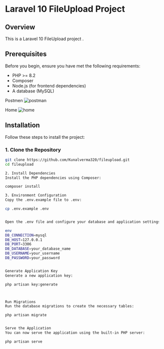 # Laravel 10 FileUpload Project

## Overview

This is a Laravel 10 FileUpload project . 

## Prerequisites

Before you begin, ensure you have met the following requirements:

- PHP >= 8.2
- Composer
- Node.js (for frontend dependencies)
- A database (MySQL)


Postmen
![postman](https://github.com/user-attachments/assets/05f794e3-eb27-4950-a850-4827e50ec2c3)

Home
![home](https://github.com/user-attachments/assets/99493303-a1f6-427a-b021-cf7fa3752ee9)



## Installation

Follow these steps to install the project:

### 1. Clone the Repository

```bash
git clone https://github.com/Kunalverma320/fileupload.git
cd fileupload

2. Install Dependencies
Install the PHP dependencies using Composer:

composer install

3. Environment Configuration
Copy the .env.example file to .env:

cp .env.example .env


Open the .env file and configure your database and application settings. Update the following fields accordingly:

env
DB_CONNECTION=mysql
DB_HOST=127.0.0.1
DB_PORT=3306
DB_DATABASE=your_database_name
DB_USERNAME=your_username
DB_PASSWORD=your_password


Generate Application Key
Generate a new application key:

php artisan key:generate



Run Migrations
Run the database migrations to create the necessary tables:

php artisan migrate


Serve the Application
You can now serve the application using the built-in PHP server:

php artisan serve






